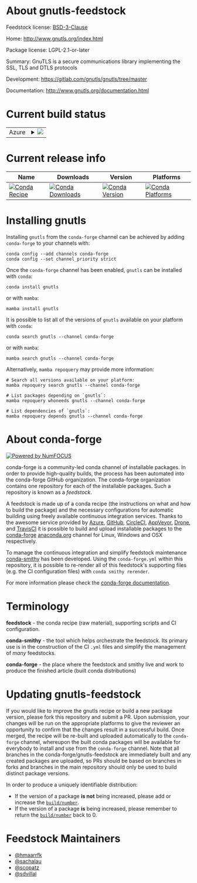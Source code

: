 About gnutls-feedstock
======================

Feedstock license: [BSD-3-Clause](https://github.com/conda-forge/gnutls-feedstock/blob/main/LICENSE.txt)

Home: http://www.gnutls.org/index.html

Package license: LGPL-2.1-or-later

Summary: GnuTLS is a secure communications library implementing the SSL, TLS and DTLS protocols

Development: https://gitlab.com/gnutls/gnutls/tree/master

Documentation: http://www.gnutls.org/documentation.html

Current build status
====================


<table>
    
  <tr>
    <td>Azure</td>
    <td>
      <details>
        <summary>
          <a href="https://dev.azure.com/conda-forge/feedstock-builds/_build/latest?definitionId=5580&branchName=main">
            <img src="https://dev.azure.com/conda-forge/feedstock-builds/_apis/build/status/gnutls-feedstock?branchName=main">
          </a>
        </summary>
        <table>
          <thead><tr><th>Variant</th><th>Status</th></tr></thead>
          <tbody><tr>
              <td>linux_64</td>
              <td>
                <a href="https://dev.azure.com/conda-forge/feedstock-builds/_build/latest?definitionId=5580&branchName=main">
                  <img src="https://dev.azure.com/conda-forge/feedstock-builds/_apis/build/status/gnutls-feedstock?branchName=main&jobName=linux&configuration=linux%20linux_64_" alt="variant">
                </a>
              </td>
            </tr><tr>
              <td>linux_aarch64</td>
              <td>
                <a href="https://dev.azure.com/conda-forge/feedstock-builds/_build/latest?definitionId=5580&branchName=main">
                  <img src="https://dev.azure.com/conda-forge/feedstock-builds/_apis/build/status/gnutls-feedstock?branchName=main&jobName=linux&configuration=linux%20linux_aarch64_" alt="variant">
                </a>
              </td>
            </tr><tr>
              <td>linux_ppc64le</td>
              <td>
                <a href="https://dev.azure.com/conda-forge/feedstock-builds/_build/latest?definitionId=5580&branchName=main">
                  <img src="https://dev.azure.com/conda-forge/feedstock-builds/_apis/build/status/gnutls-feedstock?branchName=main&jobName=linux&configuration=linux%20linux_ppc64le_" alt="variant">
                </a>
              </td>
            </tr><tr>
              <td>osx_64</td>
              <td>
                <a href="https://dev.azure.com/conda-forge/feedstock-builds/_build/latest?definitionId=5580&branchName=main">
                  <img src="https://dev.azure.com/conda-forge/feedstock-builds/_apis/build/status/gnutls-feedstock?branchName=main&jobName=osx&configuration=osx%20osx_64_" alt="variant">
                </a>
              </td>
            </tr><tr>
              <td>osx_arm64</td>
              <td>
                <a href="https://dev.azure.com/conda-forge/feedstock-builds/_build/latest?definitionId=5580&branchName=main">
                  <img src="https://dev.azure.com/conda-forge/feedstock-builds/_apis/build/status/gnutls-feedstock?branchName=main&jobName=osx&configuration=osx%20osx_arm64_" alt="variant">
                </a>
              </td>
            </tr>
          </tbody>
        </table>
      </details>
    </td>
  </tr>
</table>

Current release info
====================

| Name | Downloads | Version | Platforms |
| --- | --- | --- | --- |
| [![Conda Recipe](https://img.shields.io/badge/recipe-gnutls-green.svg)](https://anaconda.org/conda-forge/gnutls) | [![Conda Downloads](https://img.shields.io/conda/dn/conda-forge/gnutls.svg)](https://anaconda.org/conda-forge/gnutls) | [![Conda Version](https://img.shields.io/conda/vn/conda-forge/gnutls.svg)](https://anaconda.org/conda-forge/gnutls) | [![Conda Platforms](https://img.shields.io/conda/pn/conda-forge/gnutls.svg)](https://anaconda.org/conda-forge/gnutls) |

Installing gnutls
=================

Installing `gnutls` from the `conda-forge` channel can be achieved by adding `conda-forge` to your channels with:

```
conda config --add channels conda-forge
conda config --set channel_priority strict
```

Once the `conda-forge` channel has been enabled, `gnutls` can be installed with `conda`:

```
conda install gnutls
```

or with `mamba`:

```
mamba install gnutls
```

It is possible to list all of the versions of `gnutls` available on your platform with `conda`:

```
conda search gnutls --channel conda-forge
```

or with `mamba`:

```
mamba search gnutls --channel conda-forge
```

Alternatively, `mamba repoquery` may provide more information:

```
# Search all versions available on your platform:
mamba repoquery search gnutls --channel conda-forge

# List packages depending on `gnutls`:
mamba repoquery whoneeds gnutls --channel conda-forge

# List dependencies of `gnutls`:
mamba repoquery depends gnutls --channel conda-forge
```


About conda-forge
=================

[![Powered by
NumFOCUS](https://img.shields.io/badge/powered%20by-NumFOCUS-orange.svg?style=flat&colorA=E1523D&colorB=007D8A)](https://numfocus.org)

conda-forge is a community-led conda channel of installable packages.
In order to provide high-quality builds, the process has been automated into the
conda-forge GitHub organization. The conda-forge organization contains one repository
for each of the installable packages. Such a repository is known as a *feedstock*.

A feedstock is made up of a conda recipe (the instructions on what and how to build
the package) and the necessary configurations for automatic building using freely
available continuous integration services. Thanks to the awesome service provided by
[Azure](https://azure.microsoft.com/en-us/services/devops/), [GitHub](https://github.com/),
[CircleCI](https://circleci.com/), [AppVeyor](https://www.appveyor.com/),
[Drone](https://cloud.drone.io/welcome), and [TravisCI](https://travis-ci.com/)
it is possible to build and upload installable packages to the
[conda-forge](https://anaconda.org/conda-forge) [anaconda.org](https://anaconda.org/)
channel for Linux, Windows and OSX respectively.

To manage the continuous integration and simplify feedstock maintenance
[conda-smithy](https://github.com/conda-forge/conda-smithy) has been developed.
Using the ``conda-forge.yml`` within this repository, it is possible to re-render all of
this feedstock's supporting files (e.g. the CI configuration files) with ``conda smithy rerender``.

For more information please check the [conda-forge documentation](https://conda-forge.org/docs/).

Terminology
===========

**feedstock** - the conda recipe (raw material), supporting scripts and CI configuration.

**conda-smithy** - the tool which helps orchestrate the feedstock.
                   Its primary use is in the construction of the CI ``.yml`` files
                   and simplify the management of *many* feedstocks.

**conda-forge** - the place where the feedstock and smithy live and work to
                  produce the finished article (built conda distributions)


Updating gnutls-feedstock
=========================

If you would like to improve the gnutls recipe or build a new
package version, please fork this repository and submit a PR. Upon submission,
your changes will be run on the appropriate platforms to give the reviewer an
opportunity to confirm that the changes result in a successful build. Once
merged, the recipe will be re-built and uploaded automatically to the
`conda-forge` channel, whereupon the built conda packages will be available for
everybody to install and use from the `conda-forge` channel.
Note that all branches in the conda-forge/gnutls-feedstock are
immediately built and any created packages are uploaded, so PRs should be based
on branches in forks and branches in the main repository should only be used to
build distinct package versions.

In order to produce a uniquely identifiable distribution:
 * If the version of a package **is not** being increased, please add or increase
   the [``build/number``](https://docs.conda.io/projects/conda-build/en/latest/resources/define-metadata.html#build-number-and-string).
 * If the version of a package **is** being increased, please remember to return
   the [``build/number``](https://docs.conda.io/projects/conda-build/en/latest/resources/define-metadata.html#build-number-and-string)
   back to 0.

Feedstock Maintainers
=====================

* [@hmaarrfk](https://github.com/hmaarrfk/)
* [@sachalau](https://github.com/sachalau/)
* [@scopatz](https://github.com/scopatz/)
* [@sdvillal](https://github.com/sdvillal/)

